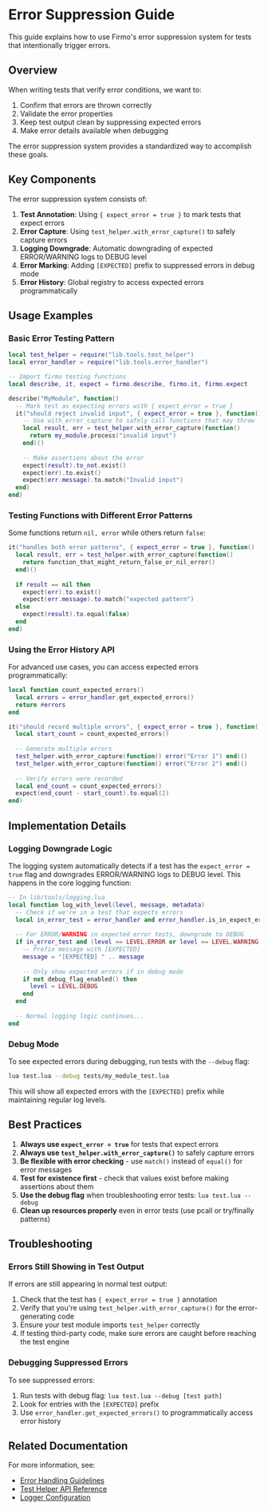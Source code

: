 # Error Suppression Guide

This guide explains how to use Firmo's error suppression system for tests that intentionally trigger errors.

## Overview

When writing tests that verify error conditions, we want to:
1. Confirm that errors are thrown correctly
2. Validate the error properties
3. Keep test output clean by suppressing expected errors
4. Make error details available when debugging

The error suppression system provides a standardized way to accomplish these goals.

## Key Components

The error suppression system consists of:

1. **Test Annotation**: Using `{ expect_error = true }` to mark tests that expect errors
2. **Error Capture**: Using `test_helper.with_error_capture()` to safely capture errors
3. **Logging Downgrade**: Automatic downgrading of expected ERROR/WARNING logs to DEBUG level
4. **Error Marking**: Adding `[EXPECTED]` prefix to suppressed errors in debug mode
5. **Error History**: Global registry to access expected errors programmatically

## Usage Examples

### Basic Error Testing Pattern

```lua
local test_helper = require("lib.tools.test_helper")
local error_handler = require("lib.tools.error_handler")

-- Import firmo testing functions
local describe, it, expect = firmo.describe, firmo.it, firmo.expect

describe("MyModule", function()
  -- Mark test as expecting errors with { expect_error = true }
  it("should reject invalid input", { expect_error = true }, function()
    -- Use with_error_capture to safely call functions that may throw
    local result, err = test_helper.with_error_capture(function()
      return my_module.process("invalid input")
    end)()
    
    -- Make assertions about the error
    expect(result).to_not.exist()
    expect(err).to.exist()
    expect(err.message).to.match("Invalid input")
  end)
end)
```

### Testing Functions with Different Error Patterns

Some functions return `nil, error` while others return `false`:

```lua
it("handles both error patterns", { expect_error = true }, function()
  local result, err = test_helper.with_error_capture(function()
    return function_that_might_return_false_or_nil_error()
  end)()
  
  if result == nil then
    expect(err).to.exist()
    expect(err.message).to.match("expected pattern")
  else
    expect(result).to.equal(false)
  end
end)
```

### Using the Error History API

For advanced use cases, you can access expected errors programmatically:

```lua
local function count_expected_errors()
  local errors = error_handler.get_expected_errors()
  return #errors
end

it("should record multiple errors", { expect_error = true }, function()
  local start_count = count_expected_errors()
  
  -- Generate multiple errors
  test_helper.with_error_capture(function() error("Error 1") end)()
  test_helper.with_error_capture(function() error("Error 2") end)()
  
  -- Verify errors were recorded
  local end_count = count_expected_errors()
  expect(end_count - start_count).to.equal(2)
end)
```

## Implementation Details

### Logging Downgrade Logic

The logging system automatically detects if a test has the `expect_error = true` flag and downgrades ERROR/WARNING logs to DEBUG level. This happens in the core logging function:

```lua
-- In lib/tools/logging.lua
local function log_with_level(level, message, metadata)
  -- Check if we're in a test that expects errors
  local in_error_test = error_handler and error_handler.is_in_expect_error_test()
  
  -- For ERROR/WARNING in expected error tests, downgrade to DEBUG
  if in_error_test and (level == LEVEL.ERROR or level == LEVEL.WARNING) then
    -- Prefix message with [EXPECTED]
    message = "[EXPECTED] " .. message
    
    -- Only show expected errors if in debug mode
    if not debug_flag_enabled() then
      level = LEVEL.DEBUG
    end
  end
  
  -- Normal logging logic continues...
end
```

### Debug Mode

To see expected errors during debugging, run tests with the `--debug` flag:

```bash
lua test.lua --debug tests/my_module_test.lua
```

This will show all expected errors with the `[EXPECTED]` prefix while maintaining regular log levels.

## Best Practices

1. **Always use `expect_error = true`** for tests that expect errors
2. **Always use `test_helper.with_error_capture()`** to safely capture errors
3. **Be flexible with error checking** - use `match()` instead of `equal()` for error messages
4. **Test for existence first** - check that values exist before making assertions about them
5. **Use the debug flag** when troubleshooting error tests: `lua test.lua --debug`
6. **Clean up resources properly** even in error tests (use pcall or try/finally patterns)

## Troubleshooting

### Errors Still Showing in Test Output

If errors are still appearing in normal test output:

1. Check that the test has `{ expect_error = true }` annotation
2. Verify that you're using `test_helper.with_error_capture()` for the error-generating code
3. Ensure your test module imports `test_helper` correctly
4. If testing third-party code, make sure errors are caught before reaching the test engine

### Debugging Suppressed Errors

To see suppressed errors:

1. Run tests with debug flag: `lua test.lua --debug [test path]`
2. Look for entries with the `[EXPECTED]` prefix
3. Use `error_handler.get_expected_errors()` to programmatically access error history

## Related Documentation

For more information, see:
- [Error Handling Guidelines](../api/error_handling_guide.md)
- [Test Helper API Reference](../api/test_helper.md)
- [Logger Configuration](../configuration/logging.md)